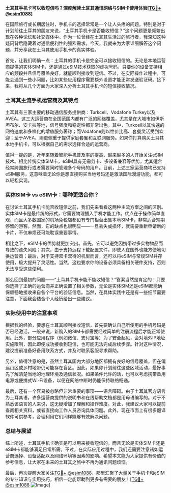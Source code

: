 **土耳其手机卡可以收短信吗？深度解读土耳其通讯网络与SIM卡使用体验[[TG💪+ @esim1088](https://t.me/s/esim1088)]**

在国际旅行或长期居住时，手机卡的选择常常是一个让人头疼的问题。特别是对于计划前往土耳其的朋友来说，“土耳其手机卡是否能收短信？”这个问题更是频繁出现在各种论坛和社交媒体中。作为一位曾经在土耳其生活过的旅行者，我深知这种疑问背后隐藏着对通信便利性的强烈需求。今天，我就来为大家详细解答这个问题，并分享我在土耳其使用手机卡的真实体验。

首先，让我们明确一点：土耳其的手机卡是完全可以接收短信的。无论是本地运营商提供的实体SIM卡，还是通过eSIM技术获取的虚拟号码，只要你的设备支持相应的频段并且信号覆盖良好，就能顺利接收到短信。不过，在实际操作过程中，可能会遇到一些小问题，比如某些应用程序需要额外设置才能正常发送验证码。接下来，我将从几个方面为大家深入分析土耳其手机卡的短信接收情况。

### 土耳其主流手机运营商及其特点

土耳其有三家主要的移动通信服务提供商：Turkcell、Vodafone Turkey以及AVEA。这三大运营商在全国范围内都有广泛的网络覆盖，尤其是在大城市如伊斯坦布尔、安卡拉等地，信号强度和稳定性都非常出色。其中，Turkcell以其快速的网络速度和多样化的增值服务著称；而Vodafone则以性价比高、套餐灵活受到欢迎；至于AVEA，则更侧重于提供家庭套餐和互联网服务。如果你打算购买土耳其本地手机卡，可以根据自己的需求选择合适的运营商。

值得一提的是，近年来随着智能手机普及率的提高，越来越多的人开始关注eSIM技术。相比传统实体SIM卡，eSIM具有无需剪卡、多设备兼容等优势，尤其适合经常跨国旅行或者需要同时管理多个号码的用户。目前，上述三家运营商均已支持eSIM服务，这意味着无论你是想直接购买当地号码还是激活国际漫游功能，都可以轻松实现。

### 实体SIM卡 vs eSIM卡：哪种更适合你？

在讨论土耳其手机卡能否收短信之前，我们先来看看这两种主流方案之间的区别。实体SIM卡是最传统的形式，它需要物理插入手机才能工作。优点在于操作简单直观，而且大多数国家的机场免税店都设有专门柜台出售本地SIM卡，非常适合短期停留的游客。然而，它的缺点也很明显——一旦丢失或损坏，就需要重新申请新的卡片，不仅麻烦还可能耽误重要事情。

相比之下，eSIM卡的优势就更加突出。首先，它可以避免因携带过多实物物品而导致的遗失风险；其次，由于支持远程下载配置文件，即使人在国外也能方便地切换运营商；最后，对于支持双卡双待的机型而言，还可以将eSIM与常规SIM并存使用，极大提升了灵活性。当然，这也要求你的设备必须具备相关硬件支持，否则无法享受这些便利。

那么回到最初的问题——“土耳其手机卡能不能收短信？”答案当然是肯定的！只要你选择了正确的运营商并正确设置了相关参数，无论是实体SIM还是eSIM都能确保顺畅地接收来自各个平台的验证信息。当然，在具体实践中还是有一些细节需要注意，下面我会结合个人经历给出一些建议。

### 实际使用中的注意事项

根据我的经验，要想在土耳其顺利接收短信，首先要确认自己所使用的手机号码是否已经激活。一般来说，新购入的SIM卡都需要经过简单的注册流程后才能正常使用。此外，部分应用程序（例如微信、支付宝等）为了安全起见，会对境外IP地址实施限制，因此即便成功接收到短信，也可能无法完成后续步骤。针对这种情况，建议提前准备好备用联系方式，并及时联系客服寻求帮助。

另外，值得注意的是，虽然土耳其国内大部分地区都拥有良好的信号覆盖，但在偏远山区或乡村地带仍可能存在盲区。因此，如果你计划前往这些区域活动，最好事先了解清楚当地的地理环境及通信状况。如果条件允许的话，也可以考虑携带备用电源或便携式Wi-Fi设备，以便在网络中断时仍能保持联络畅通。

最后，还有一个容易被忽略但非常重要的事项——语言障碍。由于土耳其官方语言为土耳其语，许多运营商提供的说明书和在线帮助文档都是用母语编写的。对于不熟悉该语言的人来说，这无疑增加了理解和操作难度。对此，我建议大家可以提前查阅相关资料，或者直接向工作人员咨询具体问题。此外，现在市面上有很多翻译软件可供参考，合理利用它们同样能够有效解决问题。

### 总结与展望

综上所述，土耳其手机卡确实是可以用来接收短信的，而且无论是实体SIM卡还是eSIM卡都能够满足日常所需。不过，在实际应用过程中，我们还需要注意诸如运营商选择、设备适配以及网络环境等因素的影响。希望本文能为大家提供有价值的参考信息，让大家在未来的土耳其之旅中不再为通讯问题烦恼。

最后，再次提醒大家关注[TG💪+ @esim1088](https://t.me/s/esim1088)，那里汇聚了大量关于手机卡和eSIM的专业知识与实用技巧，相信一定能帮助到更多有需要的朋友！[[TG💪+ @esim1088](https://t.me/s/esim1088) ![Image](https://i.postimg.cc/4NQfJmqS/Snipaste-2025-05-13-00-14-12.png)]